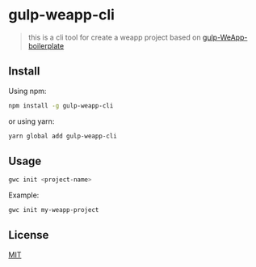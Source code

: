 # gulp-weapp-cli

> this is a cli tool for create a weapp project based on [gulp-WeApp-boilerplate](https://github.com/kindboy/gulp-WeApp-boilerplate)

## Install

Using npm:

```bash
npm install -g gulp-weapp-cli
```

or using yarn:

```bash
yarn global add gulp-weapp-cli
```

## Usage

```bash
gwc init <project-name>
```

Example:

```bash
gwc init my-weapp-project
```

## License

[MIT](https://github.com/kindboy/gulp-WeApp-cli/blob/master/LICENSE)
